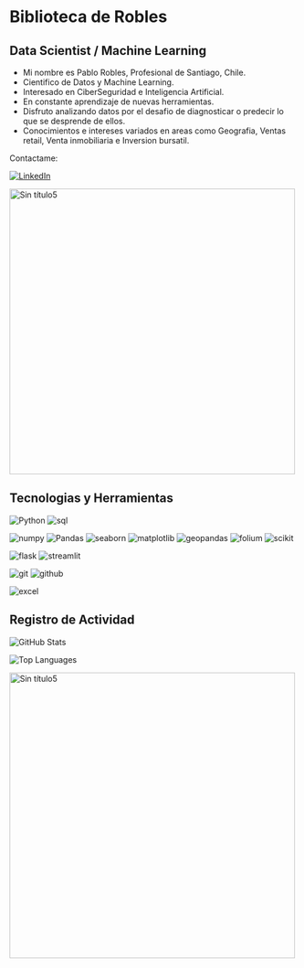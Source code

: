 # Biblioteca de Robles

## Data Scientist / Machine Learning

* Mi nombre es Pablo Robles, Profesional de Santiago, Chile.
* Cientifico de Datos y Machine Learning.
* Interesado en CiberSeguridad e Inteligencia Artificial.
* En constante aprendizaje de nuevas herramientas.
* Disfruto analizando datos por el desafio de diagnosticar o predecir lo que se desprende de ellos.
* Conocimientos e intereses variados en areas como Geografia, Ventas retail, Venta inmobiliaria e Inversion bursatil.

Contactame: 

[![LinkedIn](https://img.shields.io/badge/LinkedIn-Pablo_Robles-0077B5?style=for-the-badge&logo=linkedin&logoColor=white&labelColor=101010)](www.linkedin.com/in/pabloarobles)


<img src="https://github.com/user-attachments/assets/c936e004-9616-4e28-905b-c70b3b809162" alt="Sin título5" width="500"/>



## Tecnologias y Herramientas

 ![Python](https://img.shields.io/badge/-Python-333333?style=flat&logo=Python)
  ![sql](https://img.shields.io/badge/-SQL-333333?style=flat&logo=postgresql)

  ![numpy](https://img.shields.io/badge/-Numpy-333333?style=flat&logo=numpy)
  ![Pandas](https://img.shields.io/badge/-Pandas-333333?style=flat&logo=pandas&logoColor=1572B6)
  ![seaborn](https://img.shields.io/badge/-Seaborn-333333?style=flat&logo=Seaborn)
  ![matplotlib](https://img.shields.io/badge/-Matplotlib-333333?style=flat&logo=matplotlib)
  ![geopandas](https://img.shields.io/badge/-Geopandas-333333?style=flat&logo=geopandas)
  ![folium](https://img.shields.io/badge/-Folium-333333?style=flat&logo=folium)
  ![scikit](https://img.shields.io/badge/-ScikitLearn-333333?style=flat&logo=scikit-learn)

  ![flask](https://img.shields.io/badge/-Flask-333333?style=flat&logo=flask)
  ![streamlit](https://img.shields.io/badge/-Streamlit-333333?style=flat&logo=streamlit)

  ![git](https://img.shields.io/badge/-Git-333333?style=flat&logo=git)
  ![github](https://img.shields.io/badge/-GitHub-333333?style=flat&logo=github)
  
  ![excel](https://img.shields.io/badge/-Excel-333333?style=flat&logo=excel) 
## Registro de Actividad

![GitHub Stats](https://github-readme-stats.vercel.app/api?username=PabloRoblesA&hide=stars,issues&theme=dark)

![Top Languages](https://github-readme-stats.vercel.app/api/top-langs?username=PabloRoblesA&layout=compact&langs_count=8&theme=dark)

<img src="https://github.com/user-attachments/assets/5ad71b33-89bb-45b4-9749-f460a713839c" alt="Sin título5" width="500"/>

